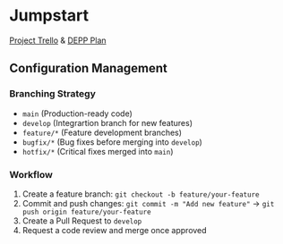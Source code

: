 # Jumpstart
[Project Trello](https://trello.com/b/aPryBw0U) & [DEPP Plan](https://docs.google.com/document/d/1sSkQtH8CpjV5AQ0ZSib9x_biALDgjlfDbpphQgzfmD4/edit?usp=sharing)

## Configuration Management

### Branching Strategy
- `main` (Production-ready code)
- `develop` (Integrartion branch for new features)
- `feature/*` (Feature development branches)
- `bugfix/*` (Bug fixes before merging into `develop`)
- `hotfix/*` (Critical fixes merged into `main`)

### Workflow
1. Create a feature branch: `git checkout -b feature/your-feature`
2. Commit and push changes: `git commit -m "Add new feature"` -> `git push origin feature/your-feature`
3. Create a Pull Request to `develop`
4. Request a code review and merge once approved